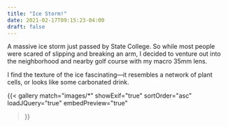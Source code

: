 ```yaml
---
title: "Ice Storm!"
date: 2021-02-17T09:15:23-04:00
draft: false
---
```


A massive ice storm just passed by State College. So while most people were scared of slipping and breaking an arm, I decided to venture out into the neighborhood and nearby golf course with my macro 35mm lens.

I find the texture of the ice fascinating—it resembles a network of plant cells, or looks like some carbonated drink.

{{< gallery
    match="images/*"
    showExif="true"
    sortOrder="asc"
    loadJQuery="true"
    embedPreview="true"
>}}
